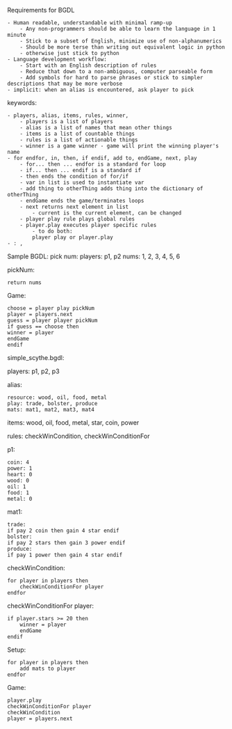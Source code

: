 Requirements for BGDL

    - Human readable, understandable with minimal ramp-up
        - Any non-programmers should be able to learn the language in 1 minute
        - Stick to a subset of English, minimize use of non-alphanumerics
        - Should be more terse than writing out equivalent logic in python 
	    - otherwise just stick to python
    - Language development workflow:
        - Start with an English description of rules
        - Reduce that down to a non-ambiguous, computer parseable form
        - Add symbols for hard to parse phrases or stick to simpler descriptions that may be more verbose
    - implicit: when an alias is encountered, ask player to pick

keywords: 

    - players, alias, items, rules, winner, 
        - players is a list of players
        - alias is a list of names that mean other things
        - items is a list of countable things
        - rules is a list of actionable things
        - winner is a game winner - game will print the winning player's name
    - for endfor, in, then, if endif, add to, endGame, next, play
        - for... then ... endfor is a standard for loop
        - if... then ... endif is a standard if
        - then ends the condition of for/if
        - var in list is used to instantiate var
        - add thing to otherThing adds thing into the dictionary of otherThing
        - endGame ends the game/terminates loops
        - next returns next element in list
            - current is the current element, can be changed
        - player play rule plays global rules
        - player.play executes player specific rules
            - to do both: 
        	player play or player.play
    - : ,

Sample BGDL:
pick num:
players: p1, p2
nums: 1, 2, 3, 4, 5, 6

pickNum:

    return nums

Game:

    choose = player play pickNum
    player = players.next
    guess = player player pickNum
    if guess == choose then
	winner = player
	endGame
    endif

simple_scythe.bgdl:

players: p1, p2, p3

alias:

    resource: wood, oil, food, metal
    play: trade, bolster, produce
    mats: mat1, mat2, mat3, mat4
    
items: wood, oil, food, metal, star, coin, power

rules: checkWinCondition, checkWinConditionFor

p1: 

    coin: 4
    power: 1
    heart: 0
    wood: 0
    oil: 1
    food: 1
    metal: 0

mat1:

    trade:
	if pay 2 coin then gain 4 star endif
    bolster:
	if pay 2 stars then gain 3 power endif
    produce:
	if pay 1 power then gain 4 star endif
	
checkWinCondition:

    for player in players then
        checkWinConditionFor player
    endfor

checkWinConditionFor player:

    if player.stars >= 20 then
        winner = player
        endGame
    endif

Setup:

    for player in players then
        add mats to player
    endfor

Game:

    player.play
    checkWinConditionFor player
    checkWinCondition
    player = players.next
